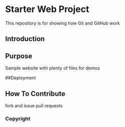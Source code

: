 # Starter Web Project

This repository is for showing how Git and GitHub work

## Introduction

## Purpose
Sample website with plenty of files for demos

##Deployment

## How To Contribute
fork and issue pull requests

### Copyright
